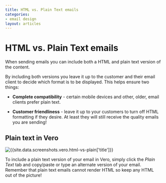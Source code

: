 ```yaml
---
title: HTML vs. Plain Text emails
categories:
- email design
layout: articles
---
```


# HTML vs. Plain Text emails
    
When sending emails you can include both a HTML and plain text version of the content.

By including both versions you leave it up to the customer and their email client to decide which format is to be displayed. This helps ensure two things:

- **Complete compatibility** - certain mobile devices and other, older, email clients prefer plain text.
	
- **Customer friendliness** - leave it up to your customers to turn off HTML formatting if they desire. At least they will still receive the quality emails you are sending!

## Plain text in Vero

![{{site.data.screenshots.vero.html-vs-plain['title']}}]({{site.data.screenshots.vero.html-vs-plain['image']}})

To include a plain text version of your email in Vero, simply click the *Plain Text* tab and copy/paste or type an alternate version of your email.
Remember that plain text emails cannot render HTML so keep any HTML out of the picture!


                
